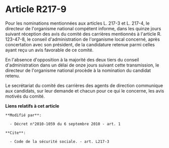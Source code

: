 # Article R217-9

Pour les nominations mentionnées aux articles L. 217-3 et L. 217-4, le directeur de l'organisme national compétent informe,
dans les quinze jours suivant réception des avis du comité des carrières mentionnés à l'article R. 123-47-8, le conseil
d'administration de l'organisme local concerné, après concertation avec son président, de la candidature retenue parmi celles
ayant reçu un avis favorable de ce comité. 

En l'absence d'opposition à la majorité des deux tiers du conseil d'administration dans un délai de onze jours suivant cette
transmission, le directeur de l'organisme national procède à la nomination du candidat retenu. 

Le secrétariat du comité des carrières des agents de direction communique aux candidats, sur leur demande et chacun pour ce
qui le concerne, les avis motivés du comité.

**Liens relatifs à cet article**

	**Modifié par**:

	  - Décret n°2010-1059 du 6 septembre 2010 - art. 1

	**Cite**:

	  - Code de la sécurité sociale. - art. L217-3
